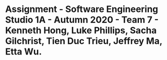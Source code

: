 # Assignment - Software Engineering Studio 1A - Autumn 2020 - Team 7 - Kenneth Hong, Luke Phillips, Sacha Gilchrist, Tien Duc Trieu, Jeffrey Ma, Etta Wu.